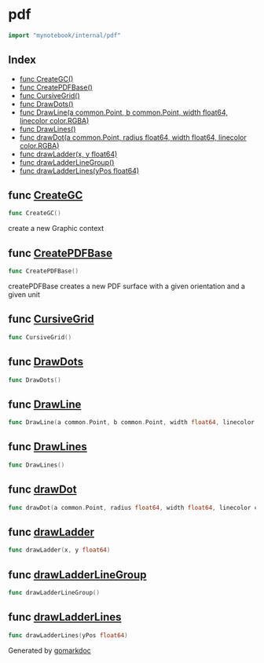 <!-- Code generated by gomarkdoc. DO NOT EDIT -->

# pdf

```go
import "mynotebook/internal/pdf"
```

## Index

- [func CreateGC\(\)](<#CreateGC>)
- [func CreatePDFBase\(\)](<#CreatePDFBase>)
- [func CursiveGrid\(\)](<#CursiveGrid>)
- [func DrawDots\(\)](<#DrawDots>)
- [func DrawLine\(a common.Point, b common.Point, width float64, linecolor color.RGBA\)](<#DrawLine>)
- [func DrawLines\(\)](<#DrawLines>)
- [func drawDot\(a common.Point, radius float64, width float64, linecolor color.RGBA\)](<#drawDot>)
- [func drawLadder\(x, y float64\)](<#drawLadder>)
- [func drawLadderLineGroup\(\)](<#drawLadderLineGroup>)
- [func drawLadderLines\(yPos float64\)](<#drawLadderLines>)


<a name="CreateGC"></a>
## func [CreateGC](<https://github.com/misterunix/mynotebook/blob/main/internal/pdf/drawing.go#L19>)

```go
func CreateGC()
```

create a new Graphic context

<a name="CreatePDFBase"></a>
## func [CreatePDFBase](<https://github.com/misterunix/mynotebook/blob/main/internal/pdf/drawing.go#L13>)

```go
func CreatePDFBase()
```

createPDFBase creates a new PDF surface with a given orientation and a given unit

<a name="CursiveGrid"></a>
## func [CursiveGrid](<https://github.com/misterunix/mynotebook/blob/main/internal/pdf/drawing.go#L182>)

```go
func CursiveGrid()
```



<a name="DrawDots"></a>
## func [DrawDots](<https://github.com/misterunix/mynotebook/blob/main/internal/pdf/drawing.go#L110>)

```go
func DrawDots()
```



<a name="DrawLine"></a>
## func [DrawLine](<https://github.com/misterunix/mynotebook/blob/main/internal/pdf/lines.go#L9>)

```go
func DrawLine(a common.Point, b common.Point, width float64, linecolor color.RGBA)
```



<a name="DrawLines"></a>
## func [DrawLines](<https://github.com/misterunix/mynotebook/blob/main/internal/pdf/drawing.go#L23>)

```go
func DrawLines()
```



<a name="drawDot"></a>
## func [drawDot](<https://github.com/misterunix/mynotebook/blob/main/internal/pdf/drawing.go#L100>)

```go
func drawDot(a common.Point, radius float64, width float64, linecolor color.RGBA)
```



<a name="drawLadder"></a>
## func [drawLadder](<https://github.com/misterunix/mynotebook/blob/main/internal/pdf/ladder.go#L12>)

```go
func drawLadder(x, y float64)
```



<a name="drawLadderLineGroup"></a>
## func [drawLadderLineGroup](<https://github.com/misterunix/mynotebook/blob/main/internal/pdf/ladder.go#L87>)

```go
func drawLadderLineGroup()
```



<a name="drawLadderLines"></a>
## func [drawLadderLines](<https://github.com/misterunix/mynotebook/blob/main/internal/pdf/ladder.go#L50>)

```go
func drawLadderLines(yPos float64)
```



Generated by [gomarkdoc](<https://github.com/princjef/gomarkdoc>)

